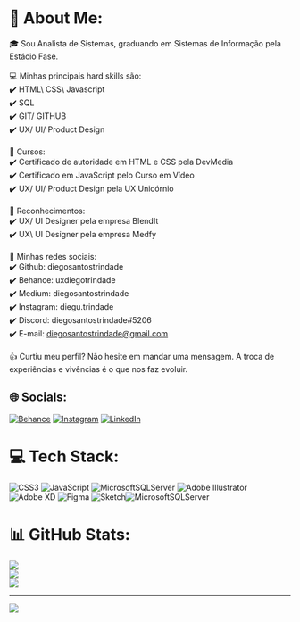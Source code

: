 # 💫 About Me:
🎓 Sou Analista de Sistemas, graduando em Sistemas de Informação pela Estácio Fase.<br><br>💻 Minhas principais hard skills são:<br>✔️ HTML\ CSS\ Javascript<br>✔️ SQL<br>✔️ GIT/ GITHUB<br>✔️ UX/ UI/ Product Design <br><br>📖 Cursos:<br>✔️ Certificado de autoridade em HTML e CSS pela DevMedia<br>✔️ Certificado em JavaScript pelo Curso em Vídeo<br>✔️ UX/ UI/ Product Design pela UX Unicórnio<br><br>💼 Reconhecimentos:<br>✔️ UX/ UI Designer pela empresa BlendIt<br>✔️ UX\ UI Designer pela empresa Medfy<br><br>📲 Minhas redes sociais:<br>✔️ Github: diegosantostrindade<br>✔️ Behance: uxdiegotrindade<br>✔️ Medium: diegosantostrindade<br>✔️ Instagram: diegu.trindade<br>✔️ Discord: diegosantostrindade#5206<br>✔️ E-mail: diegosantostrindade@gmail.com<br><br>👍 Curtiu meu perfil? Não hesite em mandar uma mensagem. A troca de experiências e vivências é o que nos faz evoluir.


## 🌐 Socials:
[![Behance](https://img.shields.io/badge/Behance-1769ff?logo=behance&logoColor=white)](https://behance.net/https://www.behance.net/diegotrindade5) [![Instagram](https://img.shields.io/badge/Instagram-%23E4405F.svg?logo=Instagram&logoColor=white)](https://instagram.com/https://www.instagram.com/diegu.trindade) [![LinkedIn](https://img.shields.io/badge/LinkedIn-%230077B5.svg?logo=linkedin&logoColor=white)](https://linkedin.com/in/https://www.linkedin.com/in/diegosantostrindade/) 

# 💻 Tech Stack:
![CSS3](https://img.shields.io/badge/css3-%231572B6.svg?style=for-the-badge&logo=css3&logoColor=white) ![JavaScript](https://img.shields.io/badge/javascript-%23323330.svg?style=for-the-badge&logo=javascript&logoColor=%23F7DF1E) ![MicrosoftSQLServer](https://img.shields.io/badge/Microsoft%20SQL%20Sever-CC2927?style=for-the-badge&logo=microsoft%20sql%20server&logoColor=white) ![Adobe Illustrator](https://img.shields.io/badge/adobeillustrator-%23FF9A00.svg?style=for-the-badge&logo=adobeillustrator&logoColor=white) ![Adobe XD](https://img.shields.io/badge/Adobe%20XD-470137?style=for-the-badge&logo=Adobe%20XD&logoColor=#FF61F6) 	![Figma](https://img.shields.io/badge/figma-%23F24E1E.svg?style=for-the-badge&logo=figma&logoColor=white) ![Sketch](https://img.shields.io/badge/Sketch-FFB387?style=for-the-badge&logo=sketch&logoColor=black)![MicrosoftSQLServer](https://img.shields.io/badge/Microsoft%20SQL%20Sever-CC2927?style=for-the-badge&logo=microsoft%20sql%20server&logoColor=white)
# 📊 GitHub Stats:
![](https://github-readme-stats.vercel.app/api?username=diegosantostrindade&theme=dark&hide_border=false&include_all_commits=false&count_private=false)<br/>
![](https://github-readme-streak-stats.herokuapp.com/?user=diegosantostrindade&theme=dark&hide_border=false)<br/>
![](https://github-readme-stats.vercel.app/api/top-langs/?username=diegosantostrindade&theme=dark&hide_border=false&include_all_commits=false&count_private=false&layout=compact)

---
[![](https://visitcount.itsvg.in/api?id=diegosantostrindade&icon=0&color=0)](https://visitcount.itsvg.in)

<!-- Proudly created with GPRM ( https://gprm.itsvg.in ) -->
 
